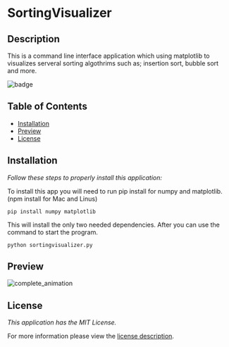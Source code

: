 # SortingVisualizer
 
## Description

This is a command line interface application which using matplotlib to visualizes serveral sorting algothrims such as; insertion sort, bubble sort and more.

![badge](https://img.shields.io/badge/license-MITLicense-brightorange)

## Table of Contents
  * [Installation](#installation)
  * [Preview](#preview)
  * [License](#license)
    
    
## Installation
    
  _Follow these steps to properly install this application:_

  To install this app you will need to run pip install for numpy and matplotlib. (npm install for Mac and Linus)
  ```
  pip install numpy matplotlib
  ```
  
  This will install the only two needed dependencies. After you can use the command to start the program.
  ```
  python sortingvisualizer.py
  ```
  
 ## Preview
 
 ![complete_animation](https://user-images.githubusercontent.com/44593496/147013419-5c1bf2e9-8c2d-4125-97d5-43b9c668bf3c.gif)

 ## License
      
  _This application has the MIT License._
      
  For more information please view the [license description](https://choosealicense.com/licenses/mit/).
